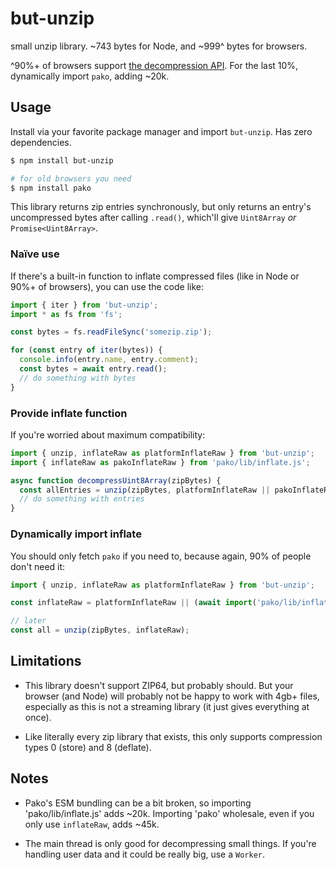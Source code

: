 # but-unzip

small unzip library.
~743 bytes for Node,
and ~999^ bytes for browsers.

^90%+ of browsers support [the decompression API](https://caniuse.com/mdn-api_decompressionstream).
For the last 10%, dynamically import `pako`, adding ~20k.

## Usage

Install via your favorite package manager and import `but-unzip`.
Has zero dependencies.

```bash
$ npm install but-unzip

# for old browsers you need
$ npm install pako
```

This library returns zip entries synchronously, but only returns an entry's uncompressed bytes after calling `.read()`, which'll give `Uint8Array` _or_ `Promise<Uint8Array>`.

### Naïve use

If there's a built-in function to inflate compressed files (like in Node or 90%+ of browsers), you can use the code like:

```js
import { iter } from 'but-unzip';
import * as fs from 'fs';

const bytes = fs.readFileSync('somezip.zip');

for (const entry of iter(bytes)) {
  console.info(entry.name, entry.comment);
  const bytes = await entry.read();
  // do something with bytes
}
```

### Provide inflate function

If you're worried about maximum compatibility:

```js
import { unzip, inflateRaw as platformInflateRaw } from 'but-unzip';
import { inflateRaw as pakoInflateRaw } from 'pako/lib/inflate.js';

async function decompressUint8Array(zipBytes) {
  const allEntries = unzip(zipBytes, platformInflateRaw || pakoInflateRaw);
  // do something with entries
}
```

### Dynamically import inflate

You should only fetch `pako` if you need to, because again, 90% of people don't need it:

```js
import { unzip, inflateRaw as platformInflateRaw } from 'but-unzip';

const inflateRaw = platformInflateRaw || (await import('pako/lib/inflate.js').inflateRaw);

// later
const all = unzip(zipBytes, inflateRaw);
```

## Limitations

* This library doesn't support ZIP64, but probably should.
  But your browser (and Node) will probably not be happy to work with 4gb+ files, especially as this is not a streaming library (it just gives everything at once).

* Like literally every zip library that exists, this only supports compression types 0 (store) and 8 (deflate).

## Notes

* Pako's ESM bundling can be a bit broken, so importing 'pako/lib/inflate.js' adds ~20k.
  Importing 'pako' wholesale, even if you only use `inflateRaw`, adds ~45k.

* The main thread is only good for decompressing small things.
  If you're handling user data and it could be really big, use a `Worker`.
